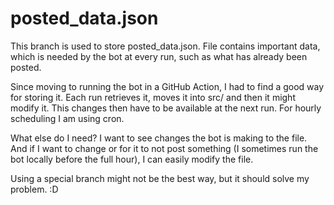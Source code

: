 # posted_data.json

This branch is used to store posted_data.json. File contains important data, which is needed by the bot at every run, such as what has already been posted.

Since moving to running the bot in a GitHub Action, I had to find a good way for storing it. Each run retrieves it, moves it into src/ and then it might modify it. This changes then have to be available at the next run. For hourly scheduling I am using cron.

What else do I need? I want to see changes the bot is making to the file. And if I want to change or for it to not post something (I sometimes run the bot locally before the full hour), I can easily modify the file.

Using a special branch might not be the best way, but it should solve my problem. :D
